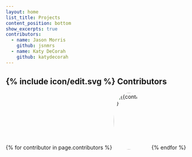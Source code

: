 ```yaml
---
layout: home
list_title: Projects
content_position: bottom
show_excerpts: true
contributors:
  - name: Jason Morris
    github: jsnmrs
  - name: Katy DeCorah
    github: katydecorah
---
```


<h2 class="post-list-heading">{% include icon/edit.svg %} Contributors</h2>

<div style="margin-top: 1rem;">
{% for contributor in page.contributors %}
<a href="https://github.com/{{contributor.github}}" style="display: inline-block; margin-right: 1rem"><img style="max-width: 5rem; border-radius: 100%; display: block;" loading="lazy" width="150" height="150" src="https://github.com/{{contributor.github}}.png" alt="{{contributor.name}}"></a>
{% endfor %}
</div>
